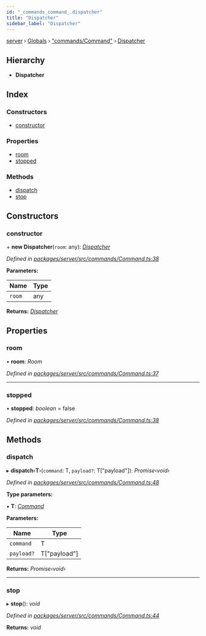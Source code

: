 ```yaml
---
id: "_commands_command_.dispatcher"
title: "Dispatcher"
sidebar_label: "Dispatcher"
---
```


[server](../index.md) › [Globals](../globals.md) › ["commands/Command"](../modules/_commands_command_.md) › [Dispatcher](_commands_command_.dispatcher.md)

## Hierarchy

* **Dispatcher**

## Index

### Constructors

* [constructor](_commands_command_.dispatcher.md#constructor)

### Properties

* [room](_commands_command_.dispatcher.md#room)
* [stopped](_commands_command_.dispatcher.md#stopped)

### Methods

* [dispatch](_commands_command_.dispatcher.md#dispatch)
* [stop](_commands_command_.dispatcher.md#stop)

## Constructors

###  constructor

\+ **new Dispatcher**(`room`: any): *[Dispatcher](_commands_command_.dispatcher.md)*

*Defined in [packages/server/src/commands/Command.ts:38](https://github.com/will-hart/pixatore/blob/dc2c2e8/packages/server/src/commands/Command.ts#L38)*

**Parameters:**

Name | Type |
------ | ------ |
`room` | any |

**Returns:** *[Dispatcher](_commands_command_.dispatcher.md)*

## Properties

###  room

• **room**: *Room*

*Defined in [packages/server/src/commands/Command.ts:37](https://github.com/will-hart/pixatore/blob/dc2c2e8/packages/server/src/commands/Command.ts#L37)*

___

###  stopped

• **stopped**: *boolean* = false

*Defined in [packages/server/src/commands/Command.ts:38](https://github.com/will-hart/pixatore/blob/dc2c2e8/packages/server/src/commands/Command.ts#L38)*

## Methods

###  dispatch

▸ **dispatch**‹**T**›(`command`: T, `payload?`: T["payload"]): *Promise‹void›*

*Defined in [packages/server/src/commands/Command.ts:48](https://github.com/will-hart/pixatore/blob/dc2c2e8/packages/server/src/commands/Command.ts#L48)*

**Type parameters:**

▪ **T**: *[Command](_commands_command_.command.md)*

**Parameters:**

Name | Type |
------ | ------ |
`command` | T |
`payload?` | T["payload"] |

**Returns:** *Promise‹void›*

___

###  stop

▸ **stop**(): *void*

*Defined in [packages/server/src/commands/Command.ts:44](https://github.com/will-hart/pixatore/blob/dc2c2e8/packages/server/src/commands/Command.ts#L44)*

**Returns:** *void*
